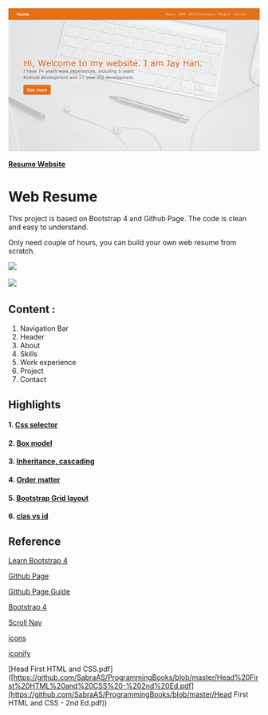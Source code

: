 ![](./images/projects/web_resume.png)

**[Resume Website](https://hanqingzhen-jayhan.github.io/)**

# Web Resume

This project is based on Bootstrap 4 and Github Page. The code is clean and easy to understand.

Only need couple of hours, you can build your own web resume from scratch.

![](./web.gif)



![](./mobile.gif)



## Content :

1. Navigation Bar
2. Header
3. About
4. Skills
5. Work experience
6. Project
7. Contact



## Highlights

#### 1. [Css selector](https://www.w3.org/TR/CSS22/selector.htmlt)

#### 2. [Box model](https://www.w3.org/TR/CSS22/box.html)

#### 3. [Inheritance, cascading](https://www.w3.org/TR/CSS22/cascade.html)

#### 4. [Order matter](https://vecta.io/blog/definitive-guide-to-css-styling-order)

#### 5. [Bootstrap Grid layout](https://getbootstrap.com/docs/4.0/layout/grid/)

#### 6. [clas vs id](https://css-tricks.com/the-difference-between-id-and-class/)



## Reference

[Learn Bootstrap 4](https://medium.com/free-code-camp/learn-bootstrap-4-in-30-minute-by-building-a-landing-page-website-guide-for-beginners-f64e03833f33)

[Github Page](https://pages.github.com/)

[Github Page Guide](https://guides.github.com/features/pages/)

[Bootstrap 4](https://getbootstrap.com/docs/4.0/getting-started/introduction/)

[Scroll Nav](https://blackrockdigital.github.io/startbootstrap-scrolling-nav/)

[icons](https://icons8.com/icons/)

[iconify](https://iconify.design/icon-sets/)

[Head First HTML and CSS.pdf]([https://github.com/SabraAS/ProgrammingBooks/blob/master/Head%20First%20HTML%20and%20CSS%20-%202nd%20Ed.pdf](https://github.com/SabraAS/ProgrammingBooks/blob/master/Head First HTML and CSS - 2nd Ed.pdf))